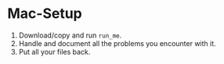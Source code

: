 # Mac-Setup

1. Download/copy and run `run_me`.
2. Handle and document all the problems you encounter with it.
3. Put all your files back.
